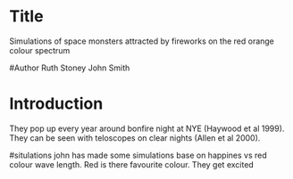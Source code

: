 # Title 
Simulations of space monsters attracted by fireworks on the red orange colour spectrum


#Author
Ruth Stoney
John Smith

# Introduction
They pop up every year around bonfire night at NYE (Haywood et al 1999). 
They can be seen with teloscopes on clear nights (Allen et al 2000).


#situlations
john has made some simulations base on happines vs red colour wave length.
Red is there favourite colour. They get excited